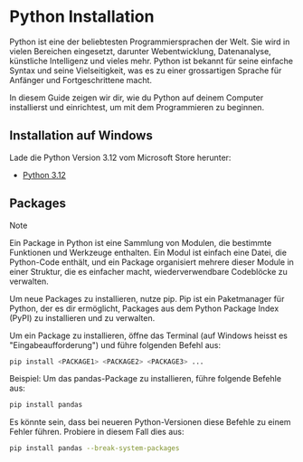# Python Installation

Python ist eine der beliebtesten Programmiersprachen der Welt. Sie wird in vielen Bereichen eingesetzt, darunter Webentwicklung, Datenanalyse, künstliche Intelligenz und vieles mehr. Python ist bekannt für seine einfache Syntax und seine Vielseitigkeit, was es zu einer grossartigen Sprache für Anfänger und Fortgeschrittene macht.

In diesem Guide zeigen wir dir, wie du Python auf deinem Computer installierst und einrichtest, um mit dem Programmieren zu beginnen.

## Installation auf Windows

Lade die Python Version 3.12 vom Microsoft Store herunter:
- [Python 3.12](https://www.microsoft.com/store/productId/9NCVDN91XZQP)

## Packages
> [!NOTE]
> Ein Package in Python ist eine Sammlung von Modulen, die bestimmte Funktionen und Werkzeuge enthalten. Ein Modul ist einfach eine Datei, die Python-Code enthält, und ein Package organisiert mehrere dieser Module in einer Struktur, die es einfacher macht, wiederverwendbare Codeblöcke zu verwalten.

Um neue Packages zu installieren, nutze pip. Pip ist ein Paketmanager für Python, der es dir ermöglicht, Packages aus dem Python Package Index (PyPI) zu installieren und zu verwalten.

Um ein Package zu installieren, öffne das Terminal (auf Windows heisst es "Eingabeaufforderung") und führe folgenden Befehl aus:
```sh
pip install <PACKAGE1> <PACKAGE2> <PACKAGE3> ...
```

Beispiel: Um das pandas-Package zu installieren, führe folgende Befehle aus:
```sh
pip install pandas
```

Es könnte sein, dass bei neueren Python-Versionen diese Befehle zu einem Fehler führen. Probiere in diesem Fall dies aus:
```sh
pip install pandas --break-system-packages
```